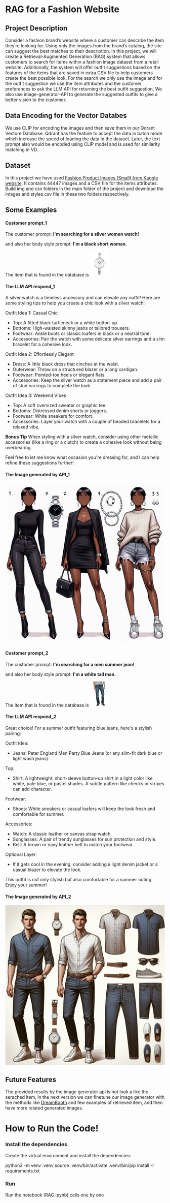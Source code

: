 # RAG for a Fashion Website

## Project Description


Consider a fashion brand’s website where a customer can describe the item they’re looking for. Using only the images from the brand’s catalog, the site can suggest the best matches to their description.
In this project, we will create a Retrieval-Augmented Generation (RAG) system that allows customers to search for items within a fashion image dataset from a retail website. Additionally, the system will offer outfit suggestions based on the features of the items that are saved in extra CSV file to help customers create the best possible look.
For the search we only use the image and for the outfit suggestion we use the item attributes and the customer preferences to ask the LLM API for returning the best outfit suggestion,
We also use image-generator-API to generate the suggested outfits to give a better vision to the customer.


## Data Encoding for the Vector Databes

We use CLIP for encoding the images and then save them in our  Qdrant Vectore Database.
Qdrant has the feature to accept the data in batch mode which increase the speed of loading the data in the dataset.
Later, the text prompt also would be encoded using CLIP model and is used for similarity matching in VD.


## Dataset 

In this project we have used [Fashion Product Images (Small) from Kaggle website](https://www.kaggle.com/datasets/paramaggarwal/fashion-product-images-small). It contains 44447 images and a CSV file for the items attributes.
Build img and csv folders in the main folder of the project and download the images and styles.csv file in these two folders respectively.

## Some Examples

#### Customer prompt_1
The customer prompt:  **I'm searching for a silver women watch!**

and also her body style prompt:  **I'm a black short woman.**

The item that is found in the database is ![](./result.jpg) 

#### The LLM API respond_1

A silver watch is a timeless accessory and can elevate any outfit! Here are some styling tips to help you create a chic look with a silver watch:

Outfit Idea 1: Casual Chic
- Top: A fitted black turtleneck or a white button-up.
- Bottoms: High-waisted skinny jeans or tailored trousers.
- Footwear: Ankle boots or classic loafers in black or a neutral tone.
- Accessories: Pair the watch with some delicate silver earrings and a slim bracelet for a cohesive look. 

Outfit Idea 2: Effortlessly Elegant
- Dress: A little black dress that cinches at the waist.
- Outerwear: Throw on a structured blazer or a long cardigan.
- Footwear: Pointed-toe heels or elegant flats.
- Accessories: Keep the silver watch as a statement piece and add a pair of stud earrings to complete the look.

Outfit Idea 3: Weekend Vibes
- Top: A soft oversized sweater or graphic tee.
- Bottoms: Distressed denim shorts or joggers.
- Footwear: White sneakers for comfort.
- Accessories: Layer your watch with a couple of beaded bracelets for a relaxed vibe.

**Bonus Tip**
When styling with a silver watch, consider using other metallic accessories (like a ring or a clutch) to create a cohesive look without being overbearing.

Feel free to let me know what occasion you're dressing for, and I can help refine these suggestions further!

#### The Image generated by API_1

![](./outfit1.png)




#### Customer prompt_2
The customer prompt:  **I'm searching for a men summer jean!**

and also her body style prompt:  **I'm a white tall man.**

The item that is found in the database is ![](./result2.jpg) 

#### The LLM API respond_2
Great choice! For a summer outfit featuring blue jeans, here's a stylish pairing:

Outfit Idea:
- Jeans: Peter England Men Party Blue Jeans (or any slim-fit dark blue or light wash jeans)
  
Top:
- Shirt: A lightweight, short-sleeve button-up shirt in a light color like white, pale blue, or pastel shades. A subtle pattern like checks or stripes can add character.

Footwear:
- Shoes: White sneakers or casual loafers will keep the look fresh and comfortable for summer.

Accessories:
- Watch: A classic leather or canvas strap watch.
- Sunglasses: A pair of trendy sunglasses for sun protection and style.
- Belt: A brown or navy leather belt to match your footwear.

Optional Layer:
- If it gets cool in the evening, consider adding a light denim jacket or a casual blazer to elevate the look.

This outfit is not only stylish but also comfortable for a summer outing. Enjoy your summer!

#### The Image generated by API_2

![](./outfit2.png)




## Future Features

The provided results by the image generator api is not look a like the serached item, in the next version we can finetune our image generator with the methods like [DreamBooth](https://dreambooth.github.io/
) and few examples of retrieved item, and then have more related generated images.


# How to Run the Code!

### Install the dependencies

Create the virtual environment and install the dependencies:

python3 -m venv .venv
source .venv/bin/activate
.venv/bin/pip install -r requirements.txt

### Run
Run the notebook (RAG.ipynb) cells one by one


